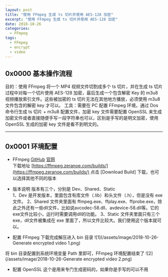 ```yaml
---
layout: post
title: "使用 FFmpeg 生成 ts 切片并使用 AES-128 加密"
excerpt: "使用 FFmpeg 生成 ts 切片并使用 AES-128 加密"
date: 2018-10-26
categories:
  - FFmpeg
tags:
  - FFmpeg
  - encrypt
  - video
---
```


## 0x0000 基本操作流程
目的：使用 FFmpeg 将一个 MP4 视频文件切割成多个 ts 切片，并在生成 ts 切片过程中对每一个切片使用 AES-128 加密，最后生成一个包含解密 Key 的 m3u8 视频播放索引文件。这些被加密的 ts 切片无法在其他地方播放，必须使用 m3u8 文件包含的解密 key 才可以。
工具：需要在 PC 配置 FFmpeg 环境，通过 Dos 命令行生成 ts 切片 + m3u8 配置文件，加密 key 文件需要配置 OpenSSL 来生成加密文件或者直接随便手写一段字符串也可以，区别是手写的是明文加密，使用 OpenSSL 生成的加密 key 文件是看不到明文的。

-------------------

## 0x0001 环境配置
* FFmpeg [GitHub](https://github.com/FFmpeg/FFmpeg) [官网](https://ffmpeg.org)  
下载地址 [https://ffmpeg.zeranoe.com/builds/](https://ffmpeg.zeranoe.com/builds/) 点击 [Download Build] 下载，也可以选择其他不同的版本

* 版本说明
版本有三个，分别是 Dev、Shared、Static  
1、Dev 是开发版本，里面包含有库文件（.lib）和头文件（.h），但是没有 exe 文件。
2、Shared 文件夹里面有 ffmpeg.exe、ffplay.exe、ffprobe.exe，除此之外还有一些dll文件，比如说avcodec-58.dll、avdevice-58.dll等。它的exe文件比较小，运行时需要调用dll的功能。
3、Static 文件夹里面只有三个 exe，dll文件被集成在 exe 里面了，所以文件比较大。我们使用这个版本就可以。

* 配置 FFmpeg
下载完成解压进入 bin 目录
![1](/assets/image/2018-10-26-Generate encrypted video 1.png)  

将 bin 目录配置到系统环境变量 Path 里即可，FFmpeg 环境配置结束了
![2](/assets/image/2018-10-26-Generate encrypted video 2.png)  

* 配置 OpenSSL 这个是用来专门生成密码的，如果你是手写的可以不用
